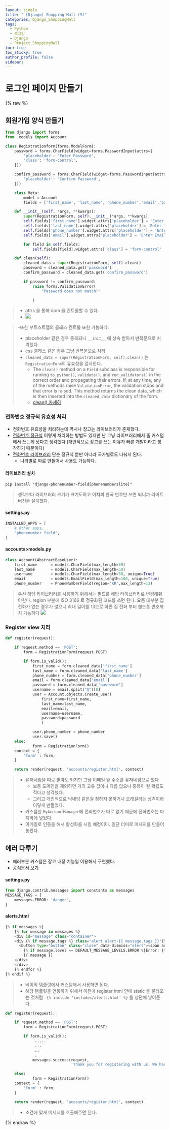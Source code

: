 ```yaml
---
layout: single
title: " [Django] Shopping Mall (9)"
categories: Django_ShoppingMall
tags:
  - Python
  - 로그인
  - Django
  - Project_ShoppingMall
toc: true
toc_sticky: true
author_profile: false
sidebar:
---
```

# 로그인 페이지 만들기

{% raw %}

## 회원가입 양식 만들기

```python
from django import forms
from .models import Account

class Registrationform(forms.ModelForm):
    password = forms.CharField(widget=forms.PasswordInput(attrs={
        'placeholder': 'Enter Password',
        'class': 'form-control',
    }))

    confirm_password = forms.CharField(widget=forms.PasswordInput(attrs={
        'placeholder': 'Confirm Password',
    }))

    class Meta:
        model = Account
        fields = ['first_name', 'last_name', 'phone_number','email','password']

    def __init__(self, *args, **kwargs):
        super(RegistrationForm, self).__init__(*args, **kwargs)
        self.fields['first_name'].widget.attrs['placeholder'] = 'Enter First Name'
        self.fields['last_name'].widget.attrs['placeholder'] = 'Enter last Name'
        self.fields['phone_number'].widget.attrs['placeholder'] = 'Enter Phone Number'
        self.fields['email'].widget.attrs['placeholder'] = 'Enter Email Address'

        for field in self.fields:  
            self.fields[field].widget.attrs['class'] = 'form-control'

    def clean(self):
        cleaned_data = super(RegistrationForm, self).clean()
        password = cleaned_data.get('password')
        confirm_password = cleaned_data.get('confirm_password')

        if password != confirm_password:
            raise forms.ValidationError(
                "Password does not match!"

            )
```
>- attrs 을 통해 dom 을 컨트롤할 수 있다.
>- ![](https://i.imgur.com/s56KjXv.png)

>	-또한 부트스트랩의 클래스 컨트롤 또한 가능하다.
>	- placeholder 같은 경우 중복되니 `__init__` 에 상속 받아서 반복문으로 처리했다.
>- css 클래스 같은 경우 그냥 반복문으로 처리
>- `cleaned_data = super(RegistrationForm, self).clean()` 는 `RegistrationForm`의 유효성을 검사한다.
>	-   The `clean()` method on a `Field` subclass is responsible for running `to_python()`, `validate()`, and `run_validators()` in the correct order and propagating their errors. If, at any time, any of the methods raise `ValidationError`, the validation stops and that error is raised. This method returns the clean data, which is then inserted into the `cleaned_data` dictionary of the form.
>	- [clean() 자세히](https://docs.djangoproject.com/ko/4.2/ref/forms/validation/)


### 전화번호 정규식 유효성 처리

- 전화번호 유효성을 처리하는데 역시나 장고는 라이브러리가 존재했다.
- [전화번호 정규식](https://velog.io/@mmy789/Django-User-%EB%AA%A8%EB%8D%B8%EC%97%90-%ED%95%B8%EB%93%9C%ED%8F%B0-%EB%B2%88%ED%98%B8-%EC%A0%80%EC%9E%A5%ED%95%98%EA%B8%B0) 이렇게 처리하는 방법도 있지만 난 그냥 라이브러리에서 좀 커스텀해서 쓰는게 낫다고 생각했다 (개인적으로 장고를 쓰는 이유가 빠른 개발이라고 생각하기 때문이다)
- [전화번호 라이브러리](https://django-phonenumber-field.readthedocs.io/en/latest/index.html) 단순 정규식 뿐만 아니라 국가별로도 나눠서 된다.
	- 나라별로 따로 만들어서 사용도 가능하다.


#### 라이브러리 설치
`pip install "django-phonenumber-field[phonenumberslite]"`
> 생각보다 라이브러리 크기가 크기도하고 어차피 한국 번호만 쓰면 되니까 라이트버전을 설치했다.

#### settings.py
```python
INSTALLED_APPS = [
    # Other apps…
    "phonenumber_field",
]
```

#### accounts>models.py
```python
class Account(AbstractBaseUser):
    first_name      = models.CharField(max_length=50)
    last_name       = models.CharField(max_length=50)
    username        = models.CharField(max_length=50, unique=True)
    email           = models.EmailField(max_length=100, unique=True)
    phone_number    = PhoneNumberField(region='KR',max_length=13)
```
> 우선 해당 라이브러리를 사용하기 위해서는 필드를 해당 라이브러리로 변경해줘야한다.
> region 부분에 ISO 3166 로 정규화된 코드를 쓰면 된다. 
> 요즘 대부분 집 전화가 없는 경우가 많으니 최대 길이를 13으로 하면 집 전화 부터 핸드폰 번호까지 가능하다
> 	![](https://i.imgur.com/EdCmj82.png)





### Register view 처리
```python
def register(request):

    if request.method == 'POST':
        form = RegistrationForm(request.POST)

        if form.is_valid():
            first_name = form.cleaned_data['first_name']
            last_name = form.cleaned_data['last_name']
            phone_number = form.cleaned_data['phone_number']
            email = form.cleaned_data['email']
            password = form.cleaned_data['password']
            username = email.split("@")[0]
            user = Account.objects.create_user(
                first_name=first_name,
                last_name=last_name,
                email=email,
                username=username,
                password=password
                )

            user.phone_number = phone_number
            user.save()
    else:  
            form = RegistrationForm()        
    context = {
        'form' : form,
    }

    return render(request, 'accounts/register.html', context)
```
>- 유저네임을 따로 받아도 되지만 그냥 이메일 앞 주소를 유저네임으로 썼다
>	- 보통 도메인을 제외하면 거의 고유 값이나 다름 없으니 중복이 될 확률도 적다고 생각했다.
>	- 그리고 개인적으로 닉네임 같은걸 정하지 못하거나 오래걸리는 성격이라 이렇게 만들었다.
>- 커스텀한 `MyAccountManager`에 전화번호가 따로 없기 때문에 전화번호는 마지막에 넣었다.
>- 이메일로 인증을 해서 활성화를 시킬 예정이다. 일단 더미로 메세지를 만들어 놓았다.

## 에러 다루기
- 에러부분 커스텀은 장고 내장 기능일 이용해서 구현했다.
- [공식문서 보기](https://docs.djangoproject.com/en/4.2/ref/contrib/messages/)

#### settings.py
```python
from django.contrib.messages import constants as messages
MESSAGE_TAGS = {
    messages.ERROR: 'danger',
}
```

#### alerts.html
```python
{% if messages %}
    {% for message in messages %}
    <div id="message" class="container">
    <div {% if message.tags %} class="alert alert-{{ message.tags }}"{% endif %} role="alert">
      <button type="button" class="close" data-dismiss="alert"><span aria-hidden="true">&times;</span></button>
        {% if message.level == DEFAULT_MESSAGE_LEVELS.ERROR %}Error: {% endif %}
        {{ message }}
    </div>
    </div>
    {% endfor %}
{% endif %}
```
>- 베이직 템플릿에서 커스텀해서 사용하면 된다.
>- 해당 템플릿을 연동하기 위해서 이전에 register.html 안에 static 을 불러오는 것처럼 ` {% include 'includes/alerts.html' %}` 를 상단에 넣어준다.

```python
def register(request):

    if request.method == 'POST':
        form = RegistrationForm(request.POST)

        if form.is_valid():
			 .....
			 ...
			 ..
			 .
            messages.success(request,
                             'Thank you for registering with us. We have sent you a verification email to your email address [rathan.kumar@gmail.com]. Please verify it.')

    else:  
            form = RegistrationForm()        
    context = {
        'form' : form,
    }

    return render(request, 'accounts/register.html', context)
```
>- 조건에 맞게 메세지를 호출해주면 된다.



{% endraw %}
